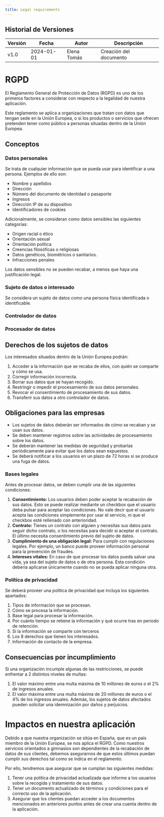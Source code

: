 ```yaml
---
title: Legal requirements
---
```




##  Historial de Versiones

| Versión | Fecha       | Autor      | Descripción                            |
|---------|-------------|------------|----------------------------------------|
| v1.0    | 2024-01-01  | Elena Tomás| Creación del documento                 |

# RGPD

El Reglamento General de Protección de Datos (RGPD) es uno de los primeros factores a considerar con respecto a la legalidad de nuestra aplicación.

Este reglamento se aplica a organizaciones que tratan con datos que tengan sede en la Unión Europea, o si los productos o servicios que ofrecen pretenden tener como público a personas situadas dentro de la Unión Europea.

## Conceptos

### Datos personales

Se trata de cualquier información que se pueda usar para identificar a una persona. Ejemplos de ello son:

- Nombre y apellidos
- Dirección
- Número del documento de identidad o pasaporte
- Ingresos
- Dirección IP de su dispositivo
- Identificadores de cookies

Adicionalmente, se consideran como datos sensibles las siguientes categorías:

- Origen racial o ético
- Orientación sexual
- Orientación política
- Creencias filosóficas o religiosas
- Datos genéticos, biométricos o sanitarios.
- Infracciones penales

Los datos sensibles no se pueden recabar, a menos que haya una justificación legal.

### Sujeto de datos o interesado

Se considera un sujeto de datos como una persona física identificada o identificable.

### Controlador de datos

### Procesador de datos

## Derechos de los sujetos de datos

Los interesados situados dentro de la Unión Europea podrán:

1. Acceder a la información que se recaba de ellos, con quién se comparte y cómo se usa.
2. Corregir información incorrecta.
3. Borrar sus datos que se hayan recogido.
4. Restringir o impedir el procesamiento de sus datos personales.
5. Revocar el consentimiento de procesamiento de sus datos.
6. Transferir sus datos a otro controlador de datos.

## Obligaciones para las empresas

- Los sujetos de datos deberán ser informados de cómo se recaban y se usan sus datos.
- Se deben mantener registros sobre las actividades de procesamiento sobre los datos.
- Se deberán mantener las medidas de seguridad y probarlas periódicamente para evitar que los datos sean expuestos.
- Se deberá notificar a los usuarios en un plazo de 72 horas si se produce una fuga de datos.

### Bases legales

Antes de procesar datos, se deben cumplir una de las siguientes condiciones:

1. **Consentimiento:** Los usuarios deben poder aceptar la recabación de sus datos. Esto se puede realizar mediante un checkbox que el usuario deba pulsar para aceptar las condiciones. No vale decir que el usuario acepta las condiciones simplemente por usar el servicio, ni que el checkbox esté rellenado con anterioridad.
2. **Contrato:** Tienes un contrato con alguien y necesitas sus datos para seguir dicho contrato, o los necesitas para decidir si aceptar el contrato. El último necesita consentimiento previo del sujeto de datos.
3. **Cumplimiento de una obligación legal:** Para cumplir con regulaciones legales. Por ejemplo, un banco puede proveer información personal para la prevención de fraudes.
4. **Intereses vitales:** En caso de que procesar los datos pueda salvar una vida, ya sea del sujeto de datos o de otra persona. Esta condición debería aplicarse únicamente cuando no se pueda aplicar ninguna otra.

### Política de privacidad

Se deberá proveer una política de privacidad que incluya los siguientes apartados:

1. Tipos de información que se procesan.
2. Cómo se procesa la información.
3. Base legal para procesar la información.
4. Por cuánto tiempo se retiene la información y qué ocurre tras en periodo de retención.
5. Si la información se comparte con terceros
6. Los 8 derechos que tienen los interesados.
7. Información de contacto de la empresa.

## Consecuencias por incumplimiento

Si una organización incumple algunas de las restricciones, se puede enfrentar a 2 distintos niveles de multas:

1. El valor máximo entre una multa máxima de 10 millones de euros o el 2% de ingresos anuales.
2. El valor máxima entre una multa máxima de 20 millones de euros o el 4% de los ingresos anuales.
   Además, los sujetos de datos afectados pueden solicitar una idemnización por daños y perjuicios.

# Impactos en nuestra aplicación

Debido a que nuestra organización se sitúa en España, que es un país miembro de la Unión Europea, se nos aplica el RGPD.
Como nuestros servicios orientados a gimnasios son dependientes de la recabación de datos de sus clientes, debemos asegurarnos de que estos últimos puedan cumplir sus derechos tal como se indica en el reglamento.

Por ello, tendremos que asegurar que se cumplan las siguientes medidas:

1. Tener una política de privacidad actualizada que informe a los usuarios sobre la recogida y tratamiento de sus datos.
2. Tener un documento actualizado de términos y condiciones para el correcto uso de la aplicación.
3. Asegurar que los clientes puedan acceder a los documentos mencionados en anteriores puntos antes de crear una cuenta dentro de la aplicación.
